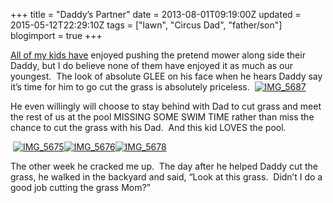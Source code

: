 +++
title = "Daddy’s Partner"
date = 2013-08-01T09:19:00Z
updated = 2015-05-12T22:29:10Z
tags = ["lawn", "Circus Dad", "father/son"]
blogimport = true 
+++

[All of my kids have](http://lifeatthecircus.com/2012/05/21/looking-out-my-back-window/) enjoyed pushing the pretend mower along side their Daddy, but I do believe none of them have enjoyed it as much as our youngest.&#160; The look of absolute GLEE on his face when he hears Daddy say it’s time for him to go cut the grass is absolutely priceless.&#160; [![IMG_5687](https://latc.s3.amazonaws.com/wp-content/uploads/2013/08/IMG_5687.jpg "IMG_5687")](https://latc.s3.amazonaws.com/wp-content/uploads/2013/08/IMG_5687.jpg)

He even willingly will choose to stay behind with Dad to cut grass and meet the rest of us at the pool MISSING SOME SWIM TIME rather than miss the chance to cut the grass with his Dad.&#160; And this kid LOVES the pool.

&#160;[![IMG_5675](https://latc.s3.amazonaws.com/wp-content/uploads/2013/08/IMG_5675.jpg "IMG_5675")](https://latc.s3.amazonaws.com/wp-content/uploads/2013/08/IMG_5675.jpg)[![IMG_5676](https://latc.s3.amazonaws.com/wp-content/uploads/2013/08/IMG_5676.jpg "IMG_5676")](https://latc.s3.amazonaws.com/wp-content/uploads/2013/08/IMG_5676.jpg)[![IMG_5678](https://latc.s3.amazonaws.com/wp-content/uploads/2013/08/IMG_5678.jpg "IMG_5678")](https://latc.s3.amazonaws.com/wp-content/uploads/2013/08/IMG_5678.jpg)

The other week he cracked me up.&#160; The day after he helped Daddy cut the grass, he walked in the backyard and said, “Look at this grass.&#160; Didn’t I do a good job cutting the grass Mom?”
